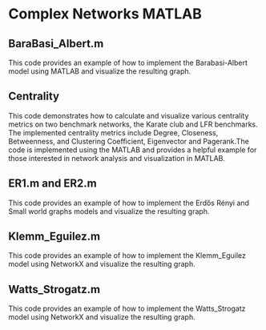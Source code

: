 # Complex Networks MATLAB

## BaraBasi_Albert.m  
This code provides an example of how to implement the Barabasi-Albert model using MATLAB and visualize the resulting graph.  

## Centrality  
This code demonstrates how to calculate and visualize various centrality metrics on two benchmark networks, the Karate club and LFR benchmarks. The implemented centrality metrics include Degree, Closeness, Betweenness, and Clustering Coefficient, Eigenvector and Pagerank.The code is implemented using the MATLAB and provides a helpful example for those interested in network analysis and visualization in MATLAB.

## ER1.m and ER2.m
This code provides an example of how to implement the Erdős Rényi and Small world graphs models and visualize the resulting graph.  

## Klemm_Eguilez.m  
This code provides an example of how to implement the Klemm_Eguilez model using NetworkX and visualize the resulting graph.  

## Watts_Strogatz.m  
This code provides an example of how to implement the Watts_Strogatz model using NetworkX and visualize the resulting graph.  
